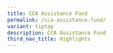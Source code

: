 ```yaml
---
title: CCA Assistance Fund
permalink: /cca-assistance-fund/
variant: tiptap
description: CCA Assistance Fund
third_nav_title: Highlights
---
```

